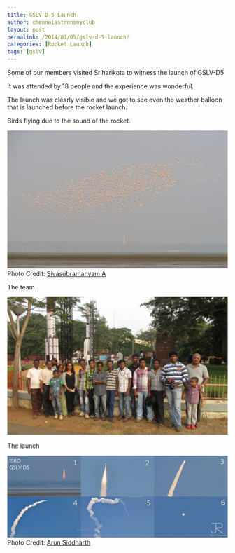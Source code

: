 ```yaml
---
title: GSLV D-5 Launch
author: chennaiastronomyclub
layout: post
permalink: /2014/01/05/gslv-d-5-launch/
categories: [Rocket Launch]
tags: [gslv]
---
```

Some of our members visited Sriharikota to witness the launch of GSLV-D5

It was attended by 18 people and the experience was wonderful.

The launch was clearly visible and we got to see even the weather balloon that is launched before the rocket launch.

Birds flying due to the sound of the rocket.

![birds](/img/gslv1.jpg)
<span class="image-credit">Photo Credit: <a href="https://sivasubramanyam.me">Sivasubramanyam A</a></span>

The team

![The team](/img/gslv2.jpg)

The launch

![The launch](/img/gslv3.jpg)
<span class="image-credit">Photo Credit: <a href="https://www.facebook.com/anticlocktime">Arun Siddharth</a></span>